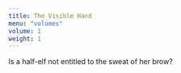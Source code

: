 ```yaml
---
title: The Visible Hand
menu: "volumes"
volume: 1
weight: 1
---
```


Is a half-elf not entitled to the sweat of her brow?